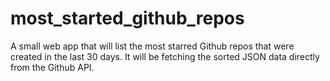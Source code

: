 # most_started_github_repos
A small web app that will list the most starred Github repos that were created in the last 30 days. It will be fetching the sorted JSON data directly from the Github API.
